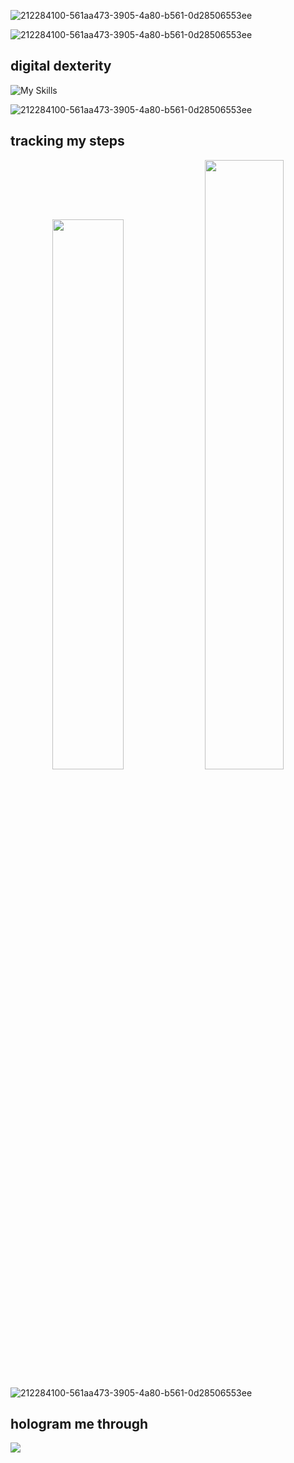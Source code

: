 ![212284100-561aa473-3905-4a80-b561-0d28506553ee](https://github.com/grilled-swampert/grilled-swampert/assets/128573732/1b287ce7-8ed0-4cec-96b4-188b82dac9f3)

![212284100-561aa473-3905-4a80-b561-0d28506553ee](https://github.com/grilled-swampert/grilled-swampert/assets/128573732/1b287ce7-8ed0-4cec-96b4-188b82dac9f3)

## digital dexterity
![My Skills](https://skillicons.dev/icons?i=c,cpp,python,html,css,bootstrap,javascript,java)

![212284100-561aa473-3905-4a80-b561-0d28506553ee](https://github.com/grilled-swampert/grilled-swampert/assets/128573732/1b287ce7-8ed0-4cec-96b4-188b82dac9f3)

## tracking my steps
<p align="center">
<img src="https://github-readme-stats.vercel.app/api?username=grilled-swampert&count_private=true&show_icons=true&&theme=react&include_all_commits=true" width = "47.5%">
<img src="https://github-readme-streak-stats.herokuapp.com?user=grilled-swampert&theme=react" width = "50%">
</p>

![212284100-561aa473-3905-4a80-b561-0d28506553ee](https://github.com/grilled-swampert/grilled-swampert/assets/128573732/1b287ce7-8ed0-4cec-96b4-188b82dac9f3)

## hologram me through
<p>
<a href"mailto:s.ranadive@somaiya.edu" target="_blank"><img src="https://img.shields.io/badge/Gmail-D14836?style=for-the-badge&logo=gmail&logoColor=white"></a>
</p>
<!--
**grilled-swampert/grilled-swampert** is a ✨ _special_ ✨ repository because its `README.md` (this file) appears on your GitHub profile.

Here are some ideas to get you started:

- 🔭 I’m currently working on ...
- 🌱 I’m currently learning ...
- 👯 I’m looking to collaborate on ...
- 🤔 I’m looking for help with ...
- 💬 Ask me about ...
- 📫 How to reach me: ...
- 😄 Pronouns: ...
- ⚡ Fun fact: ...
-->

